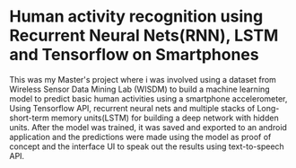 # Human activity recognition using Recurrent Neural Nets(RNN), LSTM and Tensorflow on Smartphones
This was my Master's project where i was involved using a dataset from Wireless Sensor Data Mining Lab (WISDM) to build a machine learning model to predict basic human activities using a smartphone accelerometer, Using Tensorflow API, recurrent neural nets and multiple stacks of Long-short-term memory units(LSTM)  for building a deep network with hidden units.  After the model was trained,  it was saved and exported to an android application and the predictions were made using the model as proof of concept and the interface UI to speak out the results using text-to-speech API.
